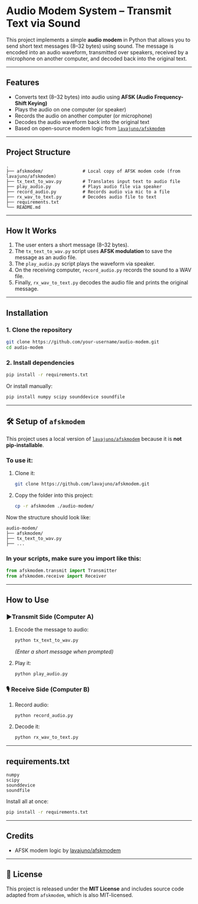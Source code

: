 # Audio Modem System – Transmit Text via Sound

This project implements a simple **audio modem** in Python that allows you to send short text messages (8–32 bytes) using sound. The message is encoded into an audio waveform, transmitted over speakers, received by a microphone on another computer, and decoded back into the original text.

---

## Features

- Converts text (8–32 bytes) into audio using **AFSK (Audio Frequency-Shift Keying)**
- Plays the audio on one computer (or speaker)
- Records the audio on another computer (or microphone)
- Decodes the audio waveform back into the original text
- Based on open-source modem logic from [`lavajuno/afskmodem`](https://github.com/lavajuno/afskmodem)

---

## Project Structure

```
.
├── afskmodem/               # Local copy of AFSK modem code (from lavajuno/afskmodem)
├── tx_text_to_wav.py        # Translates input text to audio file
├── play_audio.py            # Plays audio file via speaker
├── record_audio.py          # Records audio via mic to a file
├── rx_wav_to_text.py        # Decodes audio file to text
├── requirements.txt
└── README.md
```

---

## How It Works

1. The user enters a short message (8–32 bytes).
2. The `tx_text_to_wav.py` script uses **AFSK modulation** to save the message as an audio file.
3. The `play_audio.py` script plays the waveform via speaker.
4. On the receiving computer, `record_audio.py` records the sound to a WAV file.
5. Finally, `rx_wav_to_text.py` decodes the audio file and prints the original message.

---

## Installation

### 1. Clone the repository

```bash
git clone https://github.com/your-username/audio-modem.git
cd audio-modem
```

### 2. Install dependencies

```bash
pip install -r requirements.txt
```

Or install manually:

```bash
pip install numpy scipy sounddevice soundfile
```

---

## 🛠 Setup of `afskmodem`

This project uses a local version of [`lavajuno/afskmodem`](https://github.com/lavajuno/afskmodem) because it is **not pip-installable**.

### To use it:
1. Clone it:
   ```bash
   git clone https://github.com/lavajuno/afskmodem.git
   ```
2. Copy the folder into this project:
   ```bash
   cp -r afskmodem ./audio-modem/
   ```

Now the structure should look like:

```
audio-modem/
├── afskmodem/
├── tx_text_to_wav.py
├── ...
```

### In your scripts, make sure you import like this:

```python
from afskmodem.transmit import Transmitter
from afskmodem.receive import Receiver
```

---

## How to Use

### ▶Transmit Side (Computer A)

1. Encode the message to audio:
   ```bash
   python tx_text_to_wav.py
   ```
   _(Enter a short message when prompted)_

2. Play it:
   ```bash
   python play_audio.py
   ```

### 🎙 Receive Side (Computer B)

1. Record audio:
   ```bash
   python record_audio.py
   ```

2. Decode it:
   ```bash
   python rx_wav_to_text.py
   ```

---

## requirements.txt

```
numpy
scipy
sounddevice
soundfile
```

Install all at once:

```bash
pip install -r requirements.txt
```

---

## Credits

- AFSK modem logic by [lavajuno/afskmodem](https://github.com/lavajuno/afskmodem)
---

## 📄 License

This project is released under the **MIT License** and includes source code adapted from `afskmodem`, which is also MIT-licensed.
